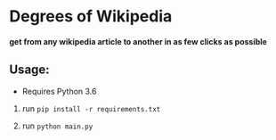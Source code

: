 # Degrees of Wikipedia
#### get from any wikipedia article to another in as few clicks as possible

## Usage:
* Requires Python 3.6

1) run `pip install -r requirements.txt`

2) run `python main.py`
